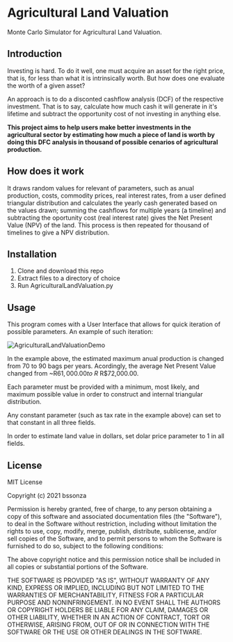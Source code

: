 # Agricultural Land Valuation
Monte Carlo Simulator for Agricultural Land Valuation.

## Introduction
Investing is hard. To do it well, one must acquire an asset for the right price, that is, for less than what it is intrinsically worth. But how does one evaluate the worth of a given asset?

An approach is to do a disconted cashflow analysis (DCF) of the respective investment. That is to say, calculate how much cash it will generate in it's lifetime and subtract the opportunity cost of not investing in anything else. 

**This project aims to help users make better investments in the agricultural sector by estimating how much a piece of land is worth by doing this DFC analysis in thousand of possible cenarios of agricultural production.** 

## How does it work

It draws random values for relevant of parameters, such as anual production, costs, commodity prices, real interest rates, from a user defined triangular distribution and calculates the yearly cash generated based on the values drawn; summing the cashflows for multiple years (a timeline) and subtracting the oportunity cost (real interest rate) gives the Net Present Value (NPV) of the land. This process is then repeated for thousand of timelines to give a NPV distribution.

## Installation
1. Clone and download this repo
2. Extract files to a directory of choice
3. Run AgriculturalLandValuation.py

## Usage
This program comes with a User Interface that allows for quick iteration of possible parameters. An example of such iteration:

![AgriculturalLandValuationDemo](https://user-images.githubusercontent.com/61105391/120420949-c2958e00-c33b-11eb-8430-8140f5909b02.gif)

In the example above, the estimated maximum anual production is changed from 70 to 90 bags per years. Acordingly, the average Net Present Value changed from ~R$61,000.00 to ~R$ R$72,000.00.

Each parameter must be provided with a minimum, most likely, and maximum possible value in order to construct and internal triangular distribution.

Any constant parameter (such as tax rate in the example above) can set to that constant in all three fields.

In order to estimate land value in dollars, set dolar price parameter to 1 in all fields.

## License

MIT License

Copyright (c) 2021 bssonza

Permission is hereby granted, free of charge, to any person obtaining a copy
of this software and associated documentation files (the "Software"), to deal
in the Software without restriction, including without limitation the rights
to use, copy, modify, merge, publish, distribute, sublicense, and/or sell
copies of the Software, and to permit persons to whom the Software is
furnished to do so, subject to the following conditions:

The above copyright notice and this permission notice shall be included in all
copies or substantial portions of the Software.

THE SOFTWARE IS PROVIDED "AS IS", WITHOUT WARRANTY OF ANY KIND, EXPRESS OR
IMPLIED, INCLUDING BUT NOT LIMITED TO THE WARRANTIES OF MERCHANTABILITY,
FITNESS FOR A PARTICULAR PURPOSE AND NONINFRINGEMENT. IN NO EVENT SHALL THE
AUTHORS OR COPYRIGHT HOLDERS BE LIABLE FOR ANY CLAIM, DAMAGES OR OTHER
LIABILITY, WHETHER IN AN ACTION OF CONTRACT, TORT OR OTHERWISE, ARISING FROM,
OUT OF OR IN CONNECTION WITH THE SOFTWARE OR THE USE OR OTHER DEALINGS IN THE
SOFTWARE.
